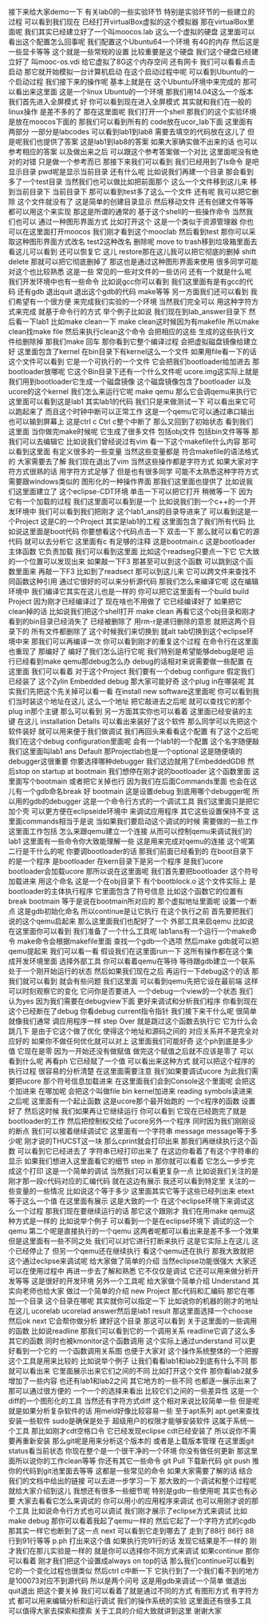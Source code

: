 接下来给大家demo一下
有关lab0的一些实验环节
特别是实验环节的一些建立的过程
可以看到我们现在
已经打开virtualBox虚拟的这个模拟器
那在virtualBox里面呢
我们其实已经建立好了一个叫moocos.lab
这么一个虚拟的硬盘
这里面可以看出这个配置怎么回事呢
我们配置这个Ubuntu64一个环境
有4G的内存
然后这是一些显卡等等
这个就是一些常规的设置
比较重要是这个硬盘
我们这个硬盘已经建立好了
叫mooc-os.vdi
给它虚拟了8G这个内存空间
还有网卡
我们可以看看点击 启动
那它就开始模拟一台计算机启动
在这个启动过程中呢
可以看到Ubuntu的一个启动过程
我们接下来的操作呢
基本上就是在
这个Ubuntu环境中来完成的
那可以看出来这里面
这是一个linux Ubuntu的一个环境
那我们用14.04这么一个版本
我们首先进入全屏模式
好 你可以看到现在进入全屏模式
其实就和我们在一般的linux操作
是差不多的了
那在这里面呢 我们打开一个shell
那我们的这个实验环境
是放在moocos下面的
那我们可以看到所有的
code放在ucor_lab下面
这里面有两部分
一部分是labcodes
可以看到lab1到lab8
需要去填空的代码放在这儿了
但是呢我们也提供了答案
这是lab1到lab8的答案
如果大家确实做不出来的话
也可以参考相应的答案
以及做出来之后
可以跟这个参考答案做一个对比
这里面呢没有绝对的对错
只是做一个参考而已
那接下来我们可以看到
我们已经用到了ls命令 是吧 显示目录
pwd呢是显示当前目录 还有什么呢
比如说我们再建一个目录
那会看到多了一个test目录
当然我们也可以做比如把前面那个
这么一个文件移到这儿来
移到当前目录下
当前目录下
那可以看到test多了这么一个文件
还有呢 我可以把它删除
这个文件就没有了
这是简单的创建目录显示
然后移动文件
还有创建文件等等
都可以用这个来实现
那这是所谓的通常的
基于这个shell的一些操作命令
当然我们也可以
通过一种图形界面方式
比如打开这个
这是一个类似于资源管理器
你也可以在这里面打开moocos
我们刚才看到这个mooclab
然后看到test
那你可以采取这种图形界面方式改名
test2这种改名
删除呢 move to trash移到垃圾箱里面去
看这儿可以看到
还可以恢复它
这儿
restore那在这儿我可以把它彻底的删掉
shift delete 那就可以把它彻底删掉了
那这也是通过这种图形界面来使用
很多同学可能对这个也比较熟悉
这是一些
常见的一些对文件的一些访问
还有一个就是什么呢
我们开发环境中也有一些命令
比如说gcc你可以看到
我们这里面有是有gcc的代码
还有gdb 退出quit
退出这个gdb的代码 make等等
另一方面我们还可以看到
我们希望有一个很方便
来完成我们实验的一个环境
当然我们完全可以
用这种字符方式来完成
就基于命令行的方式
举个例子比如说
我们现在到lab_answer目录下
然后看一下lab1
比如make clean一下
make clean这时候因为有makefile
所以make clean找make file
然后来执行clean这个命令
会把相应的这些
生成的这些执行文件给删除掉
那我们make 回车
那你看到它整个编译过程
会把虚拟磁盘镜像给建立好
这里面包含了kernel
在bin目录下有kernel这么一个文件
如果用file看一下的话
这个文件可以看到
它是一个可执行的一个文件
它会把我们bootloader给加进去
那bootloader放哪呢
它这个Bin目录下还有一个什么文件呢
ucore.img这实际上就是
我们用到bootloader它生成一个磁盘镜像
这个磁盘镜像包含了bootloader
以及ucore的这个kernel
我们怎么来运行它呢
make qemu 那么它会调qemu来执行它
这里面可以看到这是lab1
其实lab1的代码 我们只是来做测试一下
可以看出来它可以跑起来了
而且这个时钟中断可以正常工作
这是一个qemu它可以通过串口输出
也可以输到屏幕上
这是ctrl c
Ctrl c整个中断了
那么又回到了初始状态
看到我们这里面
当你做完make时候呢
它生成了很多文件
包括obj文件 包括bin文件等等
那我们可以去编辑它
比如说我们曾经说过有vim
看一下这个makefile什么内容
那可以看到这里面
有定义很多的一些变量
当然这些变量都是
符合makefile的语法格式的
大家需要去了解
我们现在退出了vim
当然这些操作都是字符方式
如果大家对字符方式很熟的话
用字符方式足够了
但是也有很多同学
可能不太熟悉这种字符方式
需要跟windows类似的
图形化的一种操作界面
那我们这里面也提供了
比如说我们这里面建立了
这个eclipse-CDT环境
单击一下可以把它打开
稍微等一下
因为它有一个加载的过程
我们这里面可以看到是一个
比如说我们到一个c++的一个开发环境中
我们可以看到我们把刚才
这个lab1_ans的目录导进来了
可以看到这是一个Project
这是C的一个Project
其实是lab1的工程
这里面包含了我们所有代码
比如说这里面是boot代码
你要想看这个代码点击一下 双击一下
那么就可以看它的源代码
就可以去分析它 这里面有c
有足够的注释 这是bootmain.c
这是bootloader主体函数
它负责加载
我们可以看到这里面
比如这个readseg只要点一下它
它大致的一个位置可以发现出来
如果敲一下F3 那甚至可以到这个函数
可以跳到这个函数里面来
再敲一下F3 比如到了readsect
那可以到这儿来
它可以跨文件来查找不同函数这种引用
通过它很好的可以来分析源代码
那我们怎么来编译它呢
这在编辑环境中
我们编译它其实在这儿也是一样的
你可以把它这里面有一个build
build Project
因为刚才已经编译过了
现在啥也不用做了
它已经编译好了
如果把它clean掉的话
比如说我们把这个shell打开 make clean
再看它这个obj目录和刚才
看到的bin目录已经消失了
已经被删除了
用rm-r是递归删除的意思
就把这两个目录下的
所有文件都删除了
这个时候我们来切换到
就alt tab切换到这个eclipse环境中来
那我们可以再编译一次
你可以看到刚才的重复这个过程
在命令行在这里面也重现了 那编好了
编好了我们怎么运行它呢
我们特别是希望能够debug是吧
运行已经看到make qemu那debug怎么办
debug的话相对来说需要做一些配置
在这里面 我们可以看着
对于这个Project
我们要有一个debug configure
假定我们已经装了
这个Zylin Embedded debug
那大家可能好奇 这个plug in在哪装呢
其实我们先把这个先关掉可以看一看
在install new software这里面呢
你可以看到我们当时装这个地址在这儿
这么一个地址
把它敲进去之后呢
就可以查找它的那个plug in那个主键
那么可以看到
另一方面其实你也可以看着
这里面已经安装的主键
在这儿 installation Detalls
可以看出来装好了这个软件
那么同学可以先把这个软件装好
就可以用来便于我们做调试
我们再回头来看看这个配置
有了这个之后呢
我们在这个debug configuration里面呢
会有一个lab1的一个配置
这个名字随便敲
我们这里面叫lab1 ans Default
那Projectlab也是一个optional
这是随便填的
debugger这很重要
你要选择哪种debugger
我们这边就用了EmbeddedGDB
然后stop on startup at bootmain
我们想停在刚才说的bootloader
这个函数里面
这里面写个bootmain
或者把它关掉也行
因为我们在后面Commands里面
也会在这儿有一个gdb命名break
好 bootmain 这是设置debug
到底用哪个debugger呢
所以用的gdb的debugger
这是一个命令行方式的一个调试工具
我们这里面只是把它加个壳
可以更方便在eclipseide环境中
来调试应用程序
其它这些设置保持不变
这里面commands相当于是说
当如果我们要启动这个调试的时候
需要做的一些工作
这里面工作包括
怎么来跟qemu建立一个连接
从而可以控制qemu来调试我们的lab1
这里面有一些命令你大致能理解一些
这是用来完成对qemu的连接
这个呢第二行是干什么的呢
你要调bootloader的话
那我们前面已经看到的
在boot目录下的是一个程序
是bootloader
在kern目录下是另一个程序
是我们ucore
bootloader会加载ucore
那所以说在这里面呢
我们首先要把bootloader
这个符号加载进来
用这个命名
这是一个在obj目录下
有个bootblock.o
这个文件实际上
是bootloader的主体执行程序
它里面包含了符号信息
比如这个函数它的位置有break bootmain
等于是说在bootmain所对应的
那个虚拟地址里面呢
设置一个断点
这是gdb初始化命名
所以continue是让它执行
在这个执行之前
首先要把我们说的这个qemu启起来
那么这里面我们也配好了一个
外部工具来启qemu
比如说在这里面你可以看到
我们准备了一个什么工具呢
lab1ans有一个运行一个make命令
make命令会根据makefile里面
查找一个gdb一个选项
然后make gdb就可以把qemu提起来
我们可以看一看
假设我们在这里面run一下
这所有操作都在这个集成开发环境里面
选择外部工具 你可以看着qemu在等待
等待跟gdb建立一个联系
处于一个刚开始运行的状态
然后如果我们现在之后
再运行一下debug这个的话
那我们就可以看到 就会有些问题
我们这里面
可以看到qemu先把它设在最前端
这样可以时刻观察它的变化
它问你是否要进入
一个debug一个view的一个状态
我们认为yes
因为我们需要在debugview下面
更好来调试和分析我们程序
你看到现在这个已经断在了debug
你看debug current指令指针
我们接下来干什么呢
很简单就像我们通常
调应用程序一样 step Over
就是跳过这个函数去执行它
它为什么会跳几下
是由于它这个做了优化
使得这个地址和源码之间的
对应关系并不是完全对应好的
如果你不做任何优化就可以对上
这里面我们可能好奇
这个ph到底是多少值 它现在是零
因为一开始还没有做赋值
做完这个赋值之后就不应该是零了
可以看到什么呢
再看ph 它已经赋了一个值
可以看出来这种方式
就可以把这个程序的执行过程
很容易的分析清楚
在这里面需要注意
我们如果要调试ucore
为此我们需要把ucore
那个符号信息加载进来
在这里面我们会到Console这个里面呢
会把这个加进来 在哪加呢
会把这个叫做file bin kernel加进来
reading symbols读进来之后呢
这里面有一个起止函数
这是ucore那个最开始跑的
一个c程序的函数
设置好了 然后这时候
我们如果再让它继续运行
你可以看到
它现在已经跑完了就是bootloader的工作
然后把控制权交给了ucore另外一个程序
同时因为我们刚刚设的断点
我们可以接着继续调试它
这里面有一个字符串 message
message等于多少呢
刚才说的THUCST这一块
那么cprint就会打印出来
那我们再继续执行这个函数
可以看到它已经进去了
字符串已经打印出来了
在这边你看着了有这个字符串的显示
如果我们想进入这里面看它的细节
step in 那你就可以看着
它怎么一步步完成这个打印
这是一个简单的调试
当然我们可以看更复杂一点
比如说我们关注的是
刚才那一段c代码对应的汇编代码
就在这边有展示
我还可以看到特定里
关注的一些变量的一些情况
比如说这个等于多少
这里面其实它等于这些已经列出来
etext等于这么一个值 在这里面有展示
这是大致的一个
在这个eclipse环境下来调试这么一个过程
那我们现在要继续运行的话
那它这个跟刚才
我们在用make qemu这种方式是一样的
比如说举个例子
可以看到一个是在eclipse环境下
调试的这一个qemu
第二个呢是直接执行的一个qemu
这两者呢都可以看出来是差不多一个效果
但是这里面有一些不同之处
我们可以对它进行打断来执行
这是它实际上在这儿 这个已经停止了
但另一个qemu还在继续执行
看这个qemu还在执行
那我大致就把这个通过eclipse来调试呢
给大家做了简单的介绍
当然eclipse功能很强大
大家还可以在使用过程中
再进一步去了解和熟悉
它不仅仅是调试
它还可以用来做分析开发等等
这是很好的开发环境
另外一个工具呢
给大家做个简单介绍 Understand
其实向老师也给大家
做过一个简单的介绍
new Project
那c代码和汇编码
那它在哪加一个目录 这个目录在哪呢
其实就你可以指定一下
比如说你的机器的刚才的地址
在这儿 ucorelab
ucorelad answer然后是lab1 result
那这里面选择一个choose
然后ok next
它会帮你做分析 建好这个目录
那这可以看到
关于这里面的一些调用的函数
比如说readline
那我们可以看到它的一个调用关系
readline它调了这么多其它的函数
同时也被kmonitor这个函数调用
这个实际上通过understand
可以更好看到一个它的
一个函数调用关系图
也便于大家对
这个操作系统整体的一个把握
这个工具是用来比较的
比如说举个例子
让我们看看lab1和lab2到底有什么不同
那就可以看出来
它里面展示出来它们之间的不同
比如打开这个文件
那你看lab2就多增加了一些内容
也还有lab1和lab2之间
其它地方的一些不同
也都逐一展示出来了
那可以通过很方便的
一个一个的选择来看出
比较它们之间的一些差异性
这是一个diff的一个图形化的工具
当然还有字符方式diff
这个相对来说比较简单一些
但是呢就是如果分析复杂软件的话
用meld好像比较容易一些
至于apt系列 apt.get来查找安装一些软件
sudo是确保是处于
超级用户的权限才能够安装软件
这属于系统一个工具
那比如刚才cdt空格口令
它已经发现eclipse cdt已经安装了
所以说你不需要再重新安装
那么git呢是用来分析这个版本的
或者是上载版本管理
在这里面git status看当前状态
你现在整个是一个很干净的一个环境
你没有做任何更新
那这里面所以说你的工作clean等等
你还有其它一些命令 git Pull
下载新代码 git push
推你的代码到git池里面去等等
这都是一些常见的命令
如果大家需要了解的话
结合我们的文档中给出的链接
可以去进一步学习一下
那大致的一个调试和整个过程呢
就给大家介绍到这儿
我想还有很多一些细节呢
特别是gdb一些使用呢
其实也有必要
大家去看看它怎么来调试的
你可以用小的应用程序来调试
也可以用刚才说的那个工具
比如说命令行方式也可以调试
我们刚才展示了eclipse方式来调试
比如make debug
那你可以看着我起了qemu一样的
然后它起了一个字符方式的cgdb
那其实一样它也断到了这一点 next
可以看到它走到哪去了
走到了88行 86行 88行到91行等等 p.ph
打出来这个值
如果执行完91行的话
发现它结果是不一样的
刚才我们在那儿实验是一样的
就是你可以选择你不同方式来调试
如果continue 那你可以看着
刚才我们把这个设置成always on top的话
那么我们continue可以看到
它的一个变化过程也很类似
然后ctrl c中断一下
它执行到了一个我们看不到的地方
是100073对应不到源代码
所以是两个问号 这是用gdb来调试一个简单
做退出 quit退出 把这个要关掉
我们可以看着了就是通过不同的方式
有图形方式 有字符方式
都可以用来编辑分析和运行调试
我们的操作系统的实验
这里面还有很多工具
可以值得大家去探索和摸索
关于工具的介绍大致就讲到这里
谢谢大家


